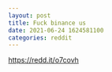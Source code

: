 ```yaml
--- 
layout: post 
title: Fuck binance us 
date: 2021-06-24 1624581100 
categories: reddit 
--- 
```

https://redd.it/o7covh